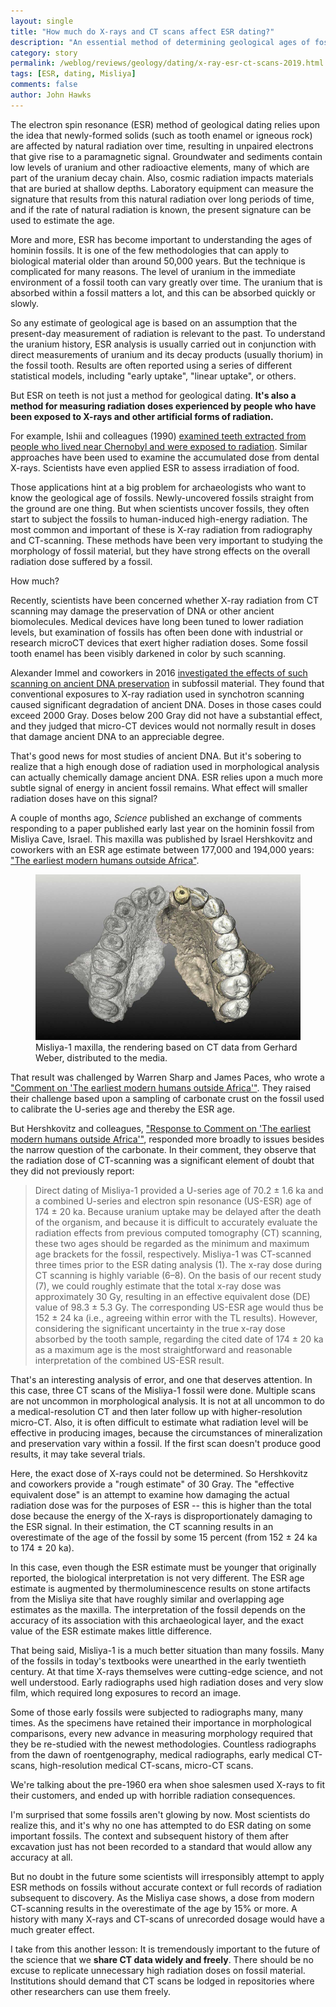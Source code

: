 ```yaml
---
layout: single
title: "How much do X-rays and CT scans affect ESR dating?"
description: "An essential method of determining geological ages of fossils may be compromised by a history of zapping them with radiation."
category: story
permalink: /weblog/reviews/geology/dating/x-ray-esr-ct-scans-2019.html
tags: [ESR, dating, Misliya]
comments: false
author: John Hawks
---
```


The electron spin resonance (ESR) method of geological dating relies upon the idea that newly-formed solids (such as tooth enamel or igneous rock) are affected by natural radiation over time, resulting in unpaired electrons that give rise to a paramagnetic signal. Groundwater and sediments contain low levels of uranium and other radioactive elements, many of which are part of the uranium decay chain. Also, cosmic radiation impacts materials that are buried at shallow depths. Laboratory equipment can measure the signature that results from this natural radiation over long periods of time, and if the rate of natural radiation is known, the present signature can be used to estimate the age.

More and more, ESR has become important to understanding the ages of hominin fossils. It is one of the few methodologies that can apply to biological material older than around 50,000 years. But the technique is complicated for many reasons. The level of uranium in the immediate environment of a fossil tooth can vary greatly over time. The uranium that is absorbed within a fossil matters a lot, and this can be absorbed quickly or slowly.

So any estimate of geological age is based on an assumption that the present-day measurement of radiation is relevant to the past. To understand the uranium history, ESR analysis is usually carried out in conjunction with direct measurements of uranium and its decay products (usually thorium) in the fossil tooth. Results are often reported using a series of different statistical models, including "early uptake", "linear uptake", or others.

But ESR on teeth is not just a method for geological dating. <strong>It's also a method for measuring radiation doses experienced by people who have been exposed to X-rays and other artificial forms of radiation.</strong>

For example, Ishii and colleagues (1990) <a href="https://doi.org/10.3327/jnst.27.1153">examined teeth extracted from people who lived near Chernobyl and were exposed to radiation</a>. Similar approaches have been used to examine the accumulated dose from dental X-rays. Scientists have even applied ESR to assess irradiation of food.

Those applications hint at a big problem for archaeologists who want to know the geological age of fossils. Newly-uncovered fossils straight from the ground are one thing. But when scientists uncover fossils, they often start to subject the fossils to human-induced high-energy radiation. The most common and important of these is X-ray radiation from radiography and CT-scanning. These methods have been very important to studying the morphology of fossil material, but they have strong effects on the overall radiation dose suffered by a fossil.

How much?

Recently, scientists have been concerned whether X-ray radiation from CT scanning may damage the preservation of DNA or other ancient biomolecules. Medical devices have long been tuned to lower radiation levels, but examination of fossils has often been done with industrial or research microCT devices that exert higher radiation doses. Some fossil tooth enamel has been visibly darkened in color by such scanning.

Alexander Immel and coworkers in 2016 <a href="https://doi.org/10.1038/srep32969"> investigated the effects of such scanning on ancient DNA preservation</a> in subfossil material. They found that conventional exposures to X-ray radiation used in synchotron scanning caused significant degradation of ancient DNA. Doses in those cases could exceed 2000 Gray. Doses below 200 Gray did not have a substantial effect, and they judged that micro-CT devices would not normally result in doses that damage ancient DNA to an appreciable degree.

That's good news for most studies of ancient DNA. But it's sobering to realize that a high enough dose of radiation used in morphological analysis can actually chemically damage ancient DNA. ESR relies upon a much more subtle signal of energy in ancient fossil remains. What effect will smaller radiation doses have on this signal?

A couple of months ago, <em>Science</em> published an exchange of comments responding to a paper published early last year on the hominin fossil from Misliya Cave, Israel. This maxilla was published by Israel Hershkovitz and coworkers with an ESR age estimate between 177,000 and 194,000 years: <a href="http://doi.org/10.1126/science.aap8369">"The earliest modern humans outside Africa"</a>.

<figure>
<img src="/images/misliya-maxilla-ct-scan-weber.jpg" alt="Misliya maxilla, mirrored in a CT rendering" />
<figcaption>Misliya-1 maxilla, the rendering based on CT data from Gerhard Weber, distributed to the media.</figcaption>
</figure>

That result was challenged by Warren Sharp and James Paces, who wrote a <a href="http://doi.org/10.1126/science.aat6598">"Comment on 'The earliest modern humans outside Africa'"</a>. They raised their challenge based upon a sampling of carbonate crust on the fossil used to calibrate the U-series age and thereby the ESR age.

But Hershkovitz and colleagues, <a href="http://doi.org/10.1126/science.aat8964">"Response to Comment on 'The earliest modern humans outside Africa'"</a>, responded more broadly to issues besides the narrow question of the carbonate. In their comment, they observe that the radiation dose of CT-scanning was a significant element of doubt that they did not previously report:

<blockquote>Direct dating of Misliya-1 provided a U-series age of 70.2 ± 1.6 ka and a combined U-series and electron spin resonance (US-ESR) age of 174 ± 20 ka. Because uranium uptake may be delayed after the death of the organism, and because it is difficult to accurately evaluate the radiation effects from previous computed tomography (CT) scanning, these two ages should be regarded as the minimum and maximum age brackets for the fossil, respectively. Misliya-1 was CT-scanned three times prior to the ESR dating analysis (1). The x-ray dose during CT scanning is highly variable (6–8). On the basis of our recent study (7), we could roughly estimate that the total x-ray dose was approximately 30 Gy, resulting in an effective equivalent dose (DE) value of 98.3 ± 5.3 Gy. The corresponding US-ESR age would thus be 152 ± 24 ka (i.e., agreeing within error with the TL results). However, considering the significant uncertainty in the true x-ray dose absorbed by the tooth sample, regarding the cited date of 174 ± 20 ka as a maximum age is the most straightforward and reasonable interpretation of the combined US-ESR result.</blockquote>

That's an interesting analysis of error, and one that deserves attention. In this case, three CT scans of the Misliya-1 fossil were done. Multiple scans are not uncommon in morphological analysis. It is not at all uncommon to do a medical-resolution CT and then later follow up with higher-resolution micro-CT. Also, it is often difficult to estimate what radiation level will be effective in producing images, because the circumstances of mineralization and preservation vary within a fossil. If the first scan doesn't produce good results, it may take several trials.

Here, the exact dose of X-rays could not be determined. So Hershkovitz and coworkers provide a "rough estimate" of 30 Gray. The "effective equivalent dose" is an attempt to examine how damaging the actual radiation dose was for the purposes of ESR -- this is higher than the total dose because the energy of the X-rays is disproportionately damaging to the ESR signal. In their estimation, the CT scanning results in an overestimate of the age of the fossil by some 15 percent (from 152 ± 24 ka to 174 ± 20 ka).

In this case, even though the ESR estimate must be younger that originally reported, the biological interpretation is not very different. The ESR age estimate is augmented by thermoluminescence results on stone artifacts from the Misliya site that have roughly similar and overlapping age estimates as the maxilla. The interpretation of the fossil depends on the accuracy of its association with this archaeological layer, and the exact value of the ESR estimate makes little difference.

That being said, Misliya-1 is a much better situation than many fossils. Many of the fossils in today's textbooks were unearthed in the early twentieth century. At that time X-rays themselves were cutting-edge science, and not well understood. Early radiographs used high radiation doses and very slow film, which required long exposures to record an image.

Some of those early fossils were subjected to radiographs many, many times. As the specimens have retained their importance in morphological comparisons, every new advance in measuring morphology required that they be re-studied with the newest methodologies. Countless radiographs from the dawn of roentgenography, medical radiographs, early medical CT-scans, high-resolution medical CT-scans, micro-CT scans.

We're talking about the pre-1960 era when shoe salesmen used X-rays to fit their customers, and ended up with horrible radiation consequences.

I'm surprised that some fossils aren't glowing by now. Most scientists do realize this, and it's why no one has attempted to do ESR dating on some important fossils. The context and subsequent history of them after excavation just has not been recorded to a standard that would allow any accuracy at all.

But no doubt in the future some scientists will irresponsibly attempt to apply ESR methods on fossils without accurate context or full records of radiation subsequent to discovery. As the Misliya case shows, a dose from modern CT-scanning results in the overestimate of the age by 15% or more. A history with many X-rays and CT-scans of unrecorded dosage would have a much greater effect.

I take from this another lesson: It is tremendously important to the future of the science that we <strong>share CT data widely and freely</strong>. There should be no excuse to replicate unnecessary high radiation doses on fossil material. Institutions should demand that CT scans be lodged in repositories where other researchers can use them freely.

